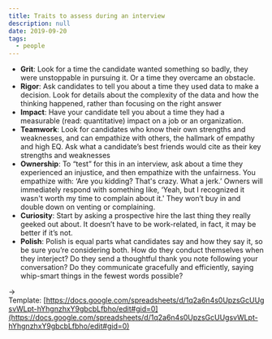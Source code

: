 ```yaml
---
title: Traits to assess during an interview
description: null
date: 2019-09-20
tags:
  - people
---
```


- **Grit**: Look for a time the candidate wanted something so badly, they were unstoppable in pursuing it. Or a time they overcame an obstacle.
- **Rigor**: Ask candidates to tell you about a time they used data to make a decision. Look for details about the complexity of the data and how the thinking happened, rather than focusing on the right answer
- **Impact**: Have your candidate tell you about a time they had a measurable (read: quantitative) impact on a job or an organization.
- **Teamwork**: Look for candidates who know their own strengths and weaknesses, and can empathize with others, the hallmark of empathy and high EQ. Ask what a candidate’s best friends would cite as their key strengths and weaknesses
- **Ownership**: To “test” for this in an interview, ask about a time they experienced an injustice, and then empathize with the unfairness. You empathize with: ‘Are you kidding? That's crazy. What a jerk.’ Owners will immediately respond with something like, ‘Yeah, but I recognized it wasn't worth my time to complain about it.' They won’t buy in and double down on venting or complaining.
- **Curiosity**: Start by asking a prospective hire the last thing they really geeked out about. It doesn’t have to be work-related, in fact, it may be better if it’s not.
- **Polish**: Polish is equal parts what candidates say and how they say it, so be sure you’re considering both. How do they conduct themselves when they interject? Do they send a thoughtful thank you note following your conversation? Do they communicate gracefully and efficiently, saying whip-smart things in the fewest words possible?

→ Template: [https://docs.google.com/spreadsheets/d/1q2a6n4s0UpzsGcUUgsvWLpt-hYhgnzhxY9gbcbLfbho/edit#gid=0](https://docs.google.com/spreadsheets/d/1q2a6n4s0UpzsGcUUgsvWLpt-hYhgnzhxY9gbcbLfbho/edit#gid=0)
